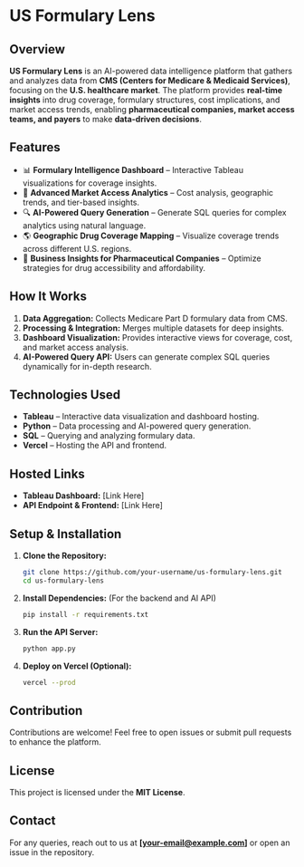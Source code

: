 # US Formulary Lens

## Overview
**US Formulary Lens** is an AI-powered data intelligence platform that gathers and analyzes data from **CMS (Centers for Medicare & Medicaid Services)**, focusing on the **U.S. healthcare market**. The platform provides **real-time insights** into drug coverage, formulary structures, cost implications, and market access trends, enabling **pharmaceutical companies, market access teams, and payers** to make **data-driven decisions**.

## Features
- 📊 **Formulary Intelligence Dashboard** – Interactive Tableau visualizations for coverage insights.
- 📌 **Advanced Market Access Analytics** – Cost analysis, geographic trends, and tier-based insights.
- 🔍 **AI-Powered Query Generation** – Generate SQL queries for complex analytics using natural language.
- 🌎 **Geographic Drug Coverage Mapping** – Visualize coverage trends across different U.S. regions.
- 🚀 **Business Insights for Pharmaceutical Companies** – Optimize strategies for drug accessibility and affordability.

## How It Works
1. **Data Aggregation:** Collects Medicare Part D formulary data from CMS.
2. **Processing & Integration:** Merges multiple datasets for deep insights.
3. **Dashboard Visualization:** Provides interactive views for coverage, cost, and market access analysis.
4. **AI-Powered Query API:** Users can generate complex SQL queries dynamically for in-depth research.

## Technologies Used
- **Tableau** – Interactive data visualization and dashboard hosting.
- **Python** – Data processing and AI-powered query generation.
- **SQL** – Querying and analyzing formulary data.
- **Vercel** – Hosting the API and frontend.

## Hosted Links
- **Tableau Dashboard:** [Link Here]
- **API Endpoint & Frontend:** [Link Here]

## Setup & Installation
1. **Clone the Repository:**  
   ```bash
   git clone https://github.com/your-username/us-formulary-lens.git
   cd us-formulary-lens
   ```
2. **Install Dependencies:** (For the backend and AI API)  
   ```bash
   pip install -r requirements.txt
   ```
3. **Run the API Server:**  
   ```bash
   python app.py
   ```
4. **Deploy on Vercel (Optional):**  
   ```bash
   vercel --prod
   ```

## Contribution
Contributions are welcome! Feel free to open issues or submit pull requests to enhance the platform.

## License
This project is licensed under the **MIT License**.

## Contact
For any queries, reach out to us at **[your-email@example.com]** or open an issue in the repository.

